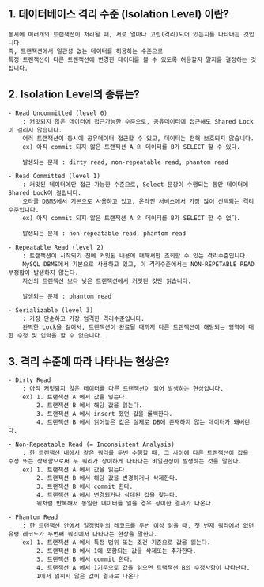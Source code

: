 ## 1. 데이터베이스 격리 수준 (Isolation Level) 이란?

    동시에 여러개의 트랜잭션이 처리될 때, 서로 얼마나 고립(격리)되어 있는지를 나타내는 것입니다.
    즉, 트랜잭션에서 일관성 없는 데이터를 허용하는 수준으로
    특정 트랜잭션이 다른 트랜잭션에 변경한 데이터를 볼 수 있도록 허용할지 말지를 결정하는 것입니다.

## 2. Isolation Level의 종류는?

    - Read Uncommitted (level 0)
        : 커밋되지 않은 데이터에 접근가능한 수준으로, 공유데이터에 접근해도 Shared Lock이 걸리지 않습니다.
        여러 트랜잭션이 동시에 공유데이터 접근할 수 있고, 데이터는 전혀 보호되지 않습니다.
        ex) 아직 commit 되지 않은 트랜잭션 A 의 데이터를 B가 SELECT 할 수 있다.
        
        발생되는 문제 : dirty read, non-repeatable read, phantom read
        
    - Read Committed (level 1)
        : 커밋된 데이터에만 접근 가능한 수준으로, Select 문장이 수행되는 동안 데이터에 Shared Lock이 걸립니다.
        오라클 DBMS에서 기본으로 사용하고 있고, 온라인 서비스에서 가장 많이 선택되는 격리수준입니다.
        ex) 아직 commit 되지 않은 트랜잭션 A 의 데이터를 B가 SELECT 할 수 없다. 

        발생되는 문제 : non-repeatable read, phantom read

    - Repeatable Read (level 2)
        : 트랜잭션이 시작되기 전에 커밋된 내용에 대해서만 조회할 수 있는 격리수준입니다.
        MySQL DBMS에서 기본으로 사용하고 있고, 이 격리수준에서는 NON-REPETABLE READ 부정합이 발생하지 않는다.
        자신의 트랜잭션 보다 낮은 트랜잭션에서 커밋된 것만 읽습니다.

        발생되는 문제 : phantom read

    - Serializable (level 3)
        : 가장 단순하고 가장 엄격한 격리수준입니다.
        완벽한 Lock을 걸어서, 트랜잭션이 완료될 때까지 다른 트랜잭션이 해당되는 영역에 대한 수정 및 입력을 할 수 없습니다.



## 3. 격리 수준에 따라 나타나는 현상은?

    - Dirty Read
        : 아직 커밋되지 않은 데이터를 다른 트랜잭션이 읽어 발생하는 현상입니다.
        ex) 1. 트랜잭션 A 에서 값을 넣는다.
            2. 트랜잭션 B 에서 해당 값을 읽는다.
            3. 트랜잭션 A 에서 insert 했던 값을 롤백한다. 
            4. 트랜잭션 B 에서 읽어놓은 값은 실제로 DB에 존재하지 않는 데이터가 돼버린다.

    - Non-Repeatable Read (= Inconsistent Analysis)
        : 한 트랜잭션 내에서 같은 쿼리를 두번 수행할 때, 그 사이에 다른 트랜잭션이 값을 수정 또는 삭제함으로써 두 쿼리가 상이하게 나타나는 비일관성이 발생하는 것을 말한다.
        ex) 1. 트랜잭션 A 에서 값을 읽는다. 
            2. 트랜잭션 B 에서 해당 값을 변경하거나 삭제한다. 
            3. 트랜잭션 B 에서 commit 한다.
            4. 트랜잭션 A 에서 변경되거나 삭데된 값을 찾는다. 
            위처럼 반복해서 동일한 데이터를 읽을 경우 상이한 결과가 나온다.
    
    - Phantom Read
        : 한 트랜잭션 안에서 일정범위의 레코드를 두번 이상 읽을 때, 첫 번재 쿼리에서 없던 유령 레코드가 두번째 쿼리에서 나타나는 현상을 말한다.
        ex) 1. 트랜잭션 A 에서 특정 범위 또는 조건 기준으로 값을 읽는다.
            2. 트랜잭션 B 에서 1에 포함되는 값을 삭제또는 추가한다.
            3. 트랜잭션 B 에서 commit 한다.
            4. 트랜잭션 A 에서 1기준으로 값을 읽으면 트랙잭션 B의 수정사항이 나타난다.
            1에서 읽히지 않은 값이 결과로 나온다 